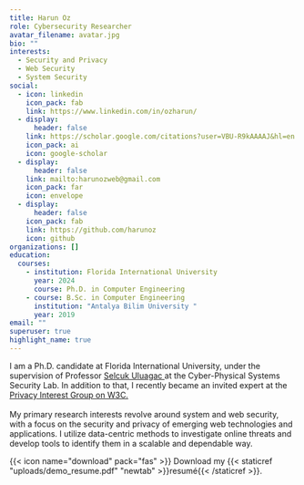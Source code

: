 ```yaml
---
title: Harun Oz
role: Cybersecurity Researcher
avatar_filename: avatar.jpg
bio: ""
interests:
  - Security and Privacy
  - Web Security
  - System Security
social:
  - icon: linkedin
    icon_pack: fab
    link: https://www.linkedin.com/in/ozharun/
  - display:
      header: false
    link: https://scholar.google.com/citations?user=VBU-R9kAAAAJ&hl=en
    icon_pack: ai
    icon: google-scholar
  - display:
      header: false
    link: mailto:harunozweb@gmail.com
    icon_pack: far
    icon: envelope
  - display:
      header: false
    icon_pack: fab
    link: https://github.com/harunoz
    icon: github
organizations: []
education:
  courses:
    - institution: Florida International University
      year: 2024
      course: Ph.D. in Computer Engineering
    - course: B.Sc. in Computer Engineering
      institution: "Antalya Bilim University "
      year: 2019
email: ""
superuser: true
highlight_name: true
---
```

I am a Ph.D. candidate at Florida International University, under the supervision of Professor [Selcuk Uluagac ](https://web.eng.fiu.edu/selcuk/)at the Cyber-Physical Systems Security Lab. In addition to that, I recently became an invited expert at the [Privacy Interest Group on W3C. ](https://www.w3.org/groups/ig/privacy/ipr/)\
\
My primary research interests revolve around system and web security, with a focus on the security and privacy of emerging web technologies and applications. I utilize data-centric methods to investigate online threats and develop tools to identify them in a scalable and dependable way.

{{< icon name="download" pack="fas" >}} Download my {{< staticref "uploads/demo_resume.pdf" "newtab" >}}resumé{{< /staticref >}}.